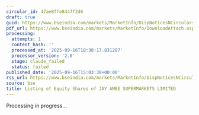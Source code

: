 ```yaml
---
circular_id: 47ae8ffe8447f246
draft: true
guid: https://www.bseindia.com/markets/MarketInfo/DispNoticesNCirculars.aspx?Noticeid={F5FA19DE-99AF-4331-93B1-473A160EEE4B}&noticeno=20250916-78&dt=09/16/2025&icount=78&totcount=79&flag=0
pdf_url: https://www.bseindia.com/markets/MarketInfo/DownloadAttach.aspx?id=20250916-78&attachedId=cd09087f-7509-4458-82e9-8474390bd4db
processing:
  attempts: 1
  content_hash: ''
  processed_at: '2025-09-16T18:38:17.831207'
  processor_version: '2.0'
  stage: claude_failed
  status: failed
published_date: '2025-09-16T15:03:38+00:00'
rss_url: https://www.bseindia.com/markets/MarketInfo/DispNoticesNCirculars.aspx?Noticeid={F5FA19DE-99AF-4331-93B1-473A160EEE4B}&noticeno=20250916-78&dt=09/16/2025&icount=78&totcount=79&flag=0
source: bse
title: Listing of Equity Shares of JAY AMBE SUPERMARKETS LIMITED
---
```


Processing in progress...
